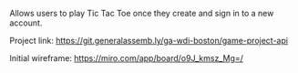 Allows users to play Tic Tac Toe once they create and sign in to a new account.

Project link:
https://git.generalassemb.ly/ga-wdi-boston/game-project-api

Initial wireframe:
https://miro.com/app/board/o9J_kmsz_Mg=/
